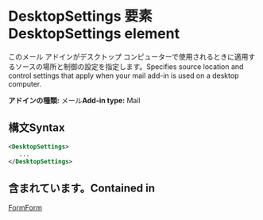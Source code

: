 # <a name="desktopsettings-element"></a><span data-ttu-id="f10dc-101">DesktopSettings 要素</span><span class="sxs-lookup"><span data-stu-id="f10dc-101">DesktopSettings element</span></span>

<span data-ttu-id="f10dc-102">このメール アドインがデスクトップ コンピューターで使用されるときに適用するソースの場所と制御の設定を指定します。</span><span class="sxs-lookup"><span data-stu-id="f10dc-102">Specifies source location and control settings that apply when your mail add-in is used on a desktop computer.</span></span>

<span data-ttu-id="f10dc-103">**アドインの種類:** メール</span><span class="sxs-lookup"><span data-stu-id="f10dc-103">**Add-in type:** Mail</span></span>

## <a name="syntax"></a><span data-ttu-id="f10dc-104">構文</span><span class="sxs-lookup"><span data-stu-id="f10dc-104">Syntax</span></span>

```XML
<DesktopSettings>
   ...
</DesktopSettings>
```

## <a name="contained-in"></a><span data-ttu-id="f10dc-105">含まれています。</span><span class="sxs-lookup"><span data-stu-id="f10dc-105">Contained in</span></span>

[<span data-ttu-id="f10dc-106">Form</span><span class="sxs-lookup"><span data-stu-id="f10dc-106">Form</span></span>](form.md)

